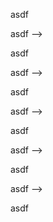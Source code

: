 <!-- asdf -->

asdf

<!--> asdf -->

asdf

<!---> asdf -->

asdf

<!----> asdf -->

asdf

<!-- --> asdf -->

asdf

<!-- asdf --> asdf -->

asdf